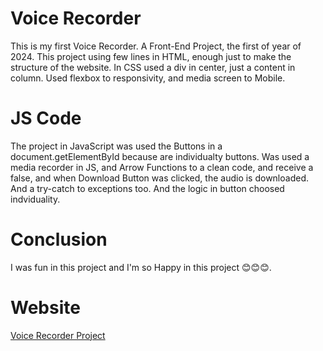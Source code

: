 # Voice Recorder
This is my first Voice Recorder. A Front-End Project, the first of year of 2024. This project using few lines in HTML, enough just to make the structure of the website. In CSS used a div in center, just a content in column. Used flexbox to responsivity, and media screen to Mobile.

# JS Code
The project in JavaScript was used the Buttons in a document.getElementById because are individualty buttons. Was used a media recorder in JS, and Arrow Functions to a clean code, and receive a false, and when Download Button was clicked, the audio is downloaded. And a try-catch to exceptions too. And the logic in button choosed indviduality.

# Conclusion
I was fun in this project and I'm so Happy in this project 😊😊😊.

# Website
[Voice Recorder Project](https://paulo19961944.github.io/Voice-Recorder/)

